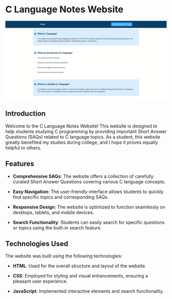 # C Language Notes Website

![C Language Notes Website Screenshot](screenshot.png)

## Introduction

Welcome to the C Language Notes Website! This website is designed to help students studying C programming by providing important Short Answer Questions (SAQs) related to C language topics. As a student, this website greatly benefited my studies during college, and I hope it proves equally helpful to others.

## Features

- **Comprehensive SAQs**: The website offers a collection of carefully curated Short Answer Questions covering various C language concepts.

- **Easy Navigation**: The user-friendly interface allows students to quickly find specific topics and corresponding SAQs.

- **Responsive Design**: The website is optimized to function seamlessly on desktops, tablets, and mobile devices.

- **Search Functionality**: Students can easily search for specific questions or topics using the built-in search feature.

## Technologies Used

The website was built using the following technologies:

- **HTML**: Used for the overall structure and layout of the website.

- **CSS**: Employed for styling and visual enhancements, ensuring a pleasant user experience.

- **JavaScript**: Implemented interactive elements and search functionality.
